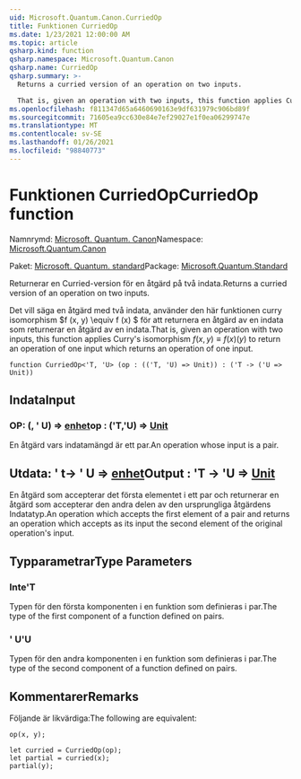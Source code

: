 ```yaml
---
uid: Microsoft.Quantum.Canon.CurriedOp
title: Funktionen CurriedOp
ms.date: 1/23/2021 12:00:00 AM
ms.topic: article
qsharp.kind: function
qsharp.namespace: Microsoft.Quantum.Canon
qsharp.name: CurriedOp
qsharp.summary: >-
  Returns a curried version of an operation on two inputs.

  That is, given an operation with two inputs, this function applies Curry's isomorphism $f(x, y) \equiv f(x)(y)$ to return an operation of one input which returns an operation of one input.
ms.openlocfilehash: f811347d65a6460690163e9df631979c906bd89f
ms.sourcegitcommit: 71605ea9cc630e84e7ef29027e1f0ea06299747e
ms.translationtype: MT
ms.contentlocale: sv-SE
ms.lasthandoff: 01/26/2021
ms.locfileid: "98840773"
---
```

# <a name="curriedop-function"></a><span data-ttu-id="a6f56-102">Funktionen CurriedOp</span><span class="sxs-lookup"><span data-stu-id="a6f56-102">CurriedOp function</span></span>

<span data-ttu-id="a6f56-103">Namnrymd: [Microsoft. Quantum. Canon](xref:Microsoft.Quantum.Canon)</span><span class="sxs-lookup"><span data-stu-id="a6f56-103">Namespace: [Microsoft.Quantum.Canon](xref:Microsoft.Quantum.Canon)</span></span>

<span data-ttu-id="a6f56-104">Paket: [Microsoft. Quantum. standard](https://nuget.org/packages/Microsoft.Quantum.Standard)</span><span class="sxs-lookup"><span data-stu-id="a6f56-104">Package: [Microsoft.Quantum.Standard](https://nuget.org/packages/Microsoft.Quantum.Standard)</span></span>


<span data-ttu-id="a6f56-105">Returnerar en Curried-version för en åtgärd på två indata.</span><span class="sxs-lookup"><span data-stu-id="a6f56-105">Returns a curried version of an operation on two inputs.</span></span>

<span data-ttu-id="a6f56-106">Det vill säga en åtgärd med två indata, använder den här funktionen curry isomorphism $f (x, y) \equiv f (x) $ för att returnera en åtgärd av en indata som returnerar en åtgärd av en indata.</span><span class="sxs-lookup"><span data-stu-id="a6f56-106">That is, given an operation with two inputs, this function applies Curry's isomorphism $f(x, y) \equiv f(x)(y)$ to return an operation of one input which returns an operation of one input.</span></span>

```qsharp
function CurriedOp<'T, 'U> (op : (('T, 'U) => Unit)) : ('T -> ('U => Unit))
```


## <a name="input"></a><span data-ttu-id="a6f56-107">Indata</span><span class="sxs-lookup"><span data-stu-id="a6f56-107">Input</span></span>

### <a name="op--tu--unit"></a><span data-ttu-id="a6f56-108">OP: (, ' U) => [enhet](xref:microsoft.quantum.lang-ref.unit)</span><span class="sxs-lookup"><span data-stu-id="a6f56-108">op : ('T,'U) => [Unit](xref:microsoft.quantum.lang-ref.unit)</span></span> 

<span data-ttu-id="a6f56-109">En åtgärd vars indatamängd är ett par.</span><span class="sxs-lookup"><span data-stu-id="a6f56-109">An operation whose input is a pair.</span></span>



## <a name="output--t---u--unit"></a><span data-ttu-id="a6f56-110">Utdata: ' t-> ' U => [enhet](xref:microsoft.quantum.lang-ref.unit)</span><span class="sxs-lookup"><span data-stu-id="a6f56-110">Output : 'T -> 'U => [Unit](xref:microsoft.quantum.lang-ref.unit)</span></span> 

<span data-ttu-id="a6f56-111">En åtgärd som accepterar det första elementet i ett par och returnerar en åtgärd som accepterar den andra delen av den ursprungliga åtgärdens Indatatyp.</span><span class="sxs-lookup"><span data-stu-id="a6f56-111">An operation which accepts the first element of a pair and returns an operation which accepts as its input the second element of the original operation's input.</span></span>

## <a name="type-parameters"></a><span data-ttu-id="a6f56-112">Typparametrar</span><span class="sxs-lookup"><span data-stu-id="a6f56-112">Type Parameters</span></span>

### <a name="t"></a><span data-ttu-id="a6f56-113">Inte</span><span class="sxs-lookup"><span data-stu-id="a6f56-113">'T</span></span>

<span data-ttu-id="a6f56-114">Typen för den första komponenten i en funktion som definieras i par.</span><span class="sxs-lookup"><span data-stu-id="a6f56-114">The type of the first component of a function defined on pairs.</span></span>
### <a name="u"></a><span data-ttu-id="a6f56-115">' U</span><span class="sxs-lookup"><span data-stu-id="a6f56-115">'U</span></span>

<span data-ttu-id="a6f56-116">Typen för den andra komponenten i en funktion som definieras i par.</span><span class="sxs-lookup"><span data-stu-id="a6f56-116">The type of the second component of a function defined on pairs.</span></span>

## <a name="remarks"></a><span data-ttu-id="a6f56-117">Kommentarer</span><span class="sxs-lookup"><span data-stu-id="a6f56-117">Remarks</span></span>

<span data-ttu-id="a6f56-118">Följande är likvärdiga:</span><span class="sxs-lookup"><span data-stu-id="a6f56-118">The following are equivalent:</span></span>

```qsharp
op(x, y);

let curried = CurriedOp(op);
let partial = curried(x);
partial(y);
```